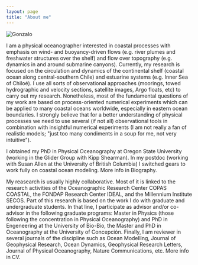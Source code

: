 ```yaml
---
layout: page
title: "About me"
---
```

![Gonzalo](/assets/Profile_image.png)


I am a physical oceanographer interested in coastal processes with emphasis on wind- and buoyancy-driven flows (e.g. river plumes and freshwater structures over the shelf) and flow over topography (e.g. dynamics in and around submarine canyons). Currently, my research is focused on the circulation and dynamics of the continental shelf (coastal ocean along central-southern Chile) and estuarine systems (e.g. Inner Sea of Chiloé). I use all sorts of observational approaches (moorings, towed hydrographic and velocity sections, satellite images, Argo floats, etc) to carry out my research. Nonetheless, most of the fundamental questions of my work are based on process-oriented numerical experiments which can be applied to many coastal oceans worldwide, especially in eastern ocean boundaries. I strongly believe that for a better understanding of physical processes we need to use several (if not all) observational tools in combination with insightful numerical experiments (I am not really a fan of realistic models; "just too many condiments in a soup for me, not very intuitive").

I obtained my PhD in Physical Oceanography at Oregon State University (working in the Glider Group with Kipp Shearman). In my postdoc (working with Susan Allen at the University of British Columbia) I switched gears to work fully on coastal ocean modeling. More info in Biography.

My reasearch is usually highly collaborative. Most of it is linked to the research activities of the Oceanographic Research Center COPAS COASTAL, the FONDAP Research Center IDEAL, and the Millennium Institute SECOS. Part of this research is based on the work I do with graduate and undergraduate students. In that line, I participate as advisor and/or co-advisor in the following graduate programs: Master in Physics (those following the concentration in Physical Oceanography) and PhD in Engeneering at the University of Bio-Bio, the Master and PhD in Oceanography at the University of Concepción. Finally, I am reviewer in several journals of the discipline such as Ocean Modelling, Journal of Geophysical Research, Ocean Dynamics, Geophysical Research Letters, Journal of Physical Oceanography, Nature Communications, etc. More info in CV.

